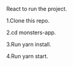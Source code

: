 React to run the project.

1.Clone this repo.

2.cd monsters-app.

3.Run yarn install.

4.Run yarn start.
